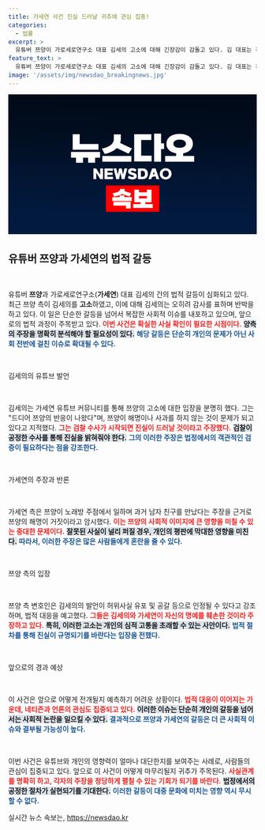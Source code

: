 ```yaml
---
title: 가세연 사건 진실 드러날 귀추에 관심 집중!
categories:
  - 법률
excerpt: >
  유튜버 쯔양이 가로세로연구소 대표 김세의 고소에 대해 긴장감이 감돌고 있다. 김 대표는 검찰 수사를 통해 진실이 밝혀질 것이라며 고소에 감사함을 표명했고, 논란이 확산되고 있다. 진실은 과연 누구의 손에?
feature_text: >
  유튜버 쯔양이 가로세로연구소 대표 김세의 고소에 대해 긴장감이 감돌고 있다. 김 대표는 검찰 수사를 통해 진실이 밝혀질 것이라며 고소에 감사함을 표명했고, 논란이 확산되고 있다. 진실은 과연 누구의 손에?
image: '/assets/img/newsdao_breakingnews.jpg'
---
```


<p><img src="/assets/img/newsdao_breakingnews.jpg" alt="firstkoreanews 속보" /></p>

<h2 data-ke-size="size26">유튜버 쯔양과 가세연의 법적 갈등</h2>

<p data-ke-size="size16">&nbsp;</p>

<p>유튜버 <b>쯔양</b>과 가로세로연구소(<b>가세연</b>) 대표 김세의 간의 법적 갈등이 심화되고 있다. 최근 쯔양 측이 김세의를 <b>고소</b>하였고, 이에 대해 김세의는 오히려 감사를 표하며 반박을 하고 있다. 이 일은 단순한 갈등을 넘어서 복잡한 사회적 이슈를 내포하고 있으며, 앞으로의 법적 과정이 주목받고 있다. <b><span style="color: #ee2323;">이번 사건은 확실한 사실 확인이 필요한 시점이다.</span></b> <b><span style="background-color: #21538527;">양측의 주장을 명확히 분석해야 할 필요성이 있다.</span></b> <b><span style="color: #1a5490;">해당 갈등은 단순히 개인의 문제가 아닌 사회 전반에 걸친 이슈로 확대될 수 있다.</span></b></p>

<p data-ke-size="size16">&nbsp;</p>

<p>김세의의 유튜브 발언</p>

<p data-ke-size="size16">&nbsp;</p>

<p>김세의는 가세연 유튜브 커뮤니티를 통해 쯔양의 고소에 대한 입장을 분명히 했다. 그는 "드디어 쯔양의 반응이 나왔다"며, 쯔양이 해명이나 사과를 하지 않는 것이 문제가 되고 있다고 지적했다. <b><span style="color: #ee2323;">그는 검찰 수사가 시작되면 진실이 드러날 것이라고 주장했다.</span></b> <b><span style="background-color: #21538527;">검찰이 공정한 수사를 통해 진실을 밝혀줘야 한다.</span></b> <b><span style="color: #1a5490;">그의 이러한 주장은 법정에서의 객관적인 검증이 필요하다는 점을 강조한다.</span></b></p>

<p data-ke-size="size16">&nbsp;</p>

<p>가세연의 주장과 반론</p>

<p data-ke-size="size16">&nbsp;</p>

<p>가세연 측은 쯔양이 노래방 주점에서 일하며 과거 남자 친구를 만났다는 주장을 근거로 쯔양의 해명이 거짓이라고 암시했다. <b><span style="color: #ee2323;">이는 쯔양의 사회적 이미지에 큰 영향을 미칠 수 있는 중대한 문제이다.</span></b> <b><span style="background-color: #21538527;">잘못된 사실이 널리 퍼질 경우, 개인의 평판에 막대한 영향을 미친다.</span></b> <b><span style="color: #1a5490;">따라서, 이러한 주장은 많은 사람들에게 혼란을 줄 수 있다.</span></b></p>

<p data-ke-size="size16">&nbsp;</p>

<p>쯔양 측의 입장</p>

<p data-ke-size="size16">&nbsp;</p>

<p>쯔양 측 변호인은 김세의의 발언이 허위사실 유포 및 공갈 등으로 인정될 수 있다고 강조하며, 법적 대응을 예고했다. <b><span style="color: #ee2323;">그들은 김세의와 가세연이 자신의 명예를 훼손한 것이라 주장하고 있다.</span></b> <b><span style="background-color: #21538527;">특히, 이러한 고소는 개인의 심적 고통을 초래할 수 있는 사안이다.</span></b> <b><span style="color: #1a5490;">법적 절차를 통해 진실이 규명되기를 바란다는 입장을 전했다.</span></b></p>

<p data-ke-size="size16">&nbsp;</p>

<p>앞으로의 경과 예상</p>

<p data-ke-size="size16">&nbsp;</p>

<p>이 사건은 앞으로 어떻게 전개될지 예측하기 어려운 상황이다. <b><span style="color: #ee2323;">법적 대응이 이어지는 가운데, 네티즌과 언론의 관심도 집중되고 있다.</span></b> <b><span style="background-color: #21538527;">이러한 이슈는 단순히 개인의 갈등을 넘어서는 사회적 논란을 일으킬 수 있다.</span></b> <b><span style="color: #1a5490;">결과적으로 쯔양과 가세연의 갈등은 더 큰 사회적 이슈와 결부될 가능성이 높다.</span></b></p>

<p data-ke-size="size16">&nbsp;</p>

<p>이번 사건은 유튜브와 개인의 영향력이 얼마나 대단한지를 보여주는 사례로, 사람들의 관심이 집중되고 있다. 앞으로 이 사건이 어떻게 마무리될지 귀추가 주목된다. <b><span style="color: #ee2323;">사실관계를 명확히 하고, 각자의 주장을 정당하게 펼칠 수 있는 기회가 되기를 바란다.</span></b> <b><span style="background-color: #21538527;">법정에서의 공정한 절차가 실현되기를 기대한다.</span></b> <b><span style="color: #1a5490;">이러한 갈등이 대중 문화에 미치는 영향 역시 무시할 수 없다.</span></b></p>
실시간 뉴스 속보는, <a href="https://newsdao.kr" rel="dofollow">https://newsdao.kr</a>


